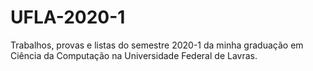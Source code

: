 # UFLA-2020-1
Trabalhos, provas e listas do semestre 2020-1 da minha graduação em Ciência da Computação na Universidade Federal de Lavras.
